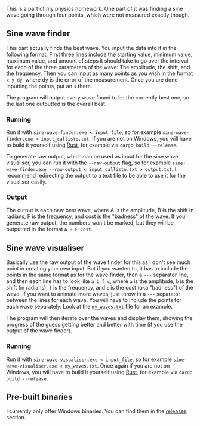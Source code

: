 This is a part of my physics homework. One part of it was finding a sine wave going through four points, which were not measured exactly though.

## Sine wave finder
This part actually finds the best wave. You input the data into it in the following format: First three lines include the starting value, minimum value, maximum value, and amount of steps it should take to go over the interval for each of the three parameters of the wave: The amplitude, the shift, and the frequency.
Then you can input as many points as you wish in the format `x y dy`, where dy is the error of the measurement. Once you are done inputting the points, put an `s` there.

The program will output every wave found to be the currently best one, so the last one outputted is the overall best.

### Running
Run it with `sine-wave-finder.exe < input_file`, so for example `sine-wave-finder.exe < input_callisto.txt`. If you are not on Windows, you will have to build it yourself using [Rust](https://www.rust-lang.org/), for example via `cargo build --release`.

To generate raw output, which can be used as input for the sine wave visualiser, you can run it with the `--raw-output` flag, so for example `sine-wave-finder.exe --raw-output < input_callisto.txt > output.txt`. I recommend redirecting the output to a text file to be able to use it for the visualiser easily.

### Output
The output is each new best wave, where A is the amplitude, B is the shift in radians, F is the frequency, and cost is the "badness" of the wave. If you generate raw output, the numbers won't be marked, but they will be outputted in the format `A B F cost`.

## Sine wave visualiser
Basically use the raw output of the wave finder for this as I don't see much point in creating your own input. But if you wanted to, it has to include the points in the same format as for the wave finder, then a `---` separator line, and then each line has to look like `a b f c`, where `a` is the amplitude, `b` is the shift (in radians), `f` is the frequency, and `c` is the cost (aka "badness") of the wave.
If you want to animate more waves, just throw in a `---` separator between the lines for each wave. You will have to include the points for each wave separately. Look at the [`my_waves.txt`](https://github.com/Pandicon/physics-moons-of-jupiter/blob/main/sine-wave-visualiser/my_waves.txt) file for an example.

The program will then iterate over the waves and display them, showing the progress of the guess getting better and better with time (if you use the output of the wave finder).

### Running
Run it with `sine-wave-visualiser.exe < input_file`, so for example `sine-wave-visualiser.exe < my_waves.txt`. Once again if you are not on Windows, you will have to build it yourself using [Rust](https://www.rust-lang.org/), for example via `cargo build --release`.

## Pre-built binaries
I currently only offer Windows binaries. You can find them in the [releases](https://github.com/Pandicon/physics-moons-of-jupiter/releases/latest) section.
